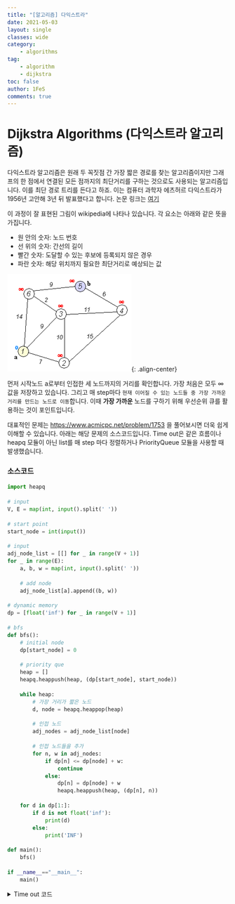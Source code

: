 ```yaml
---
title: "[알고리즘] 다익스트라"
date: 2021-05-03
layout: single
classes: wide
category:
    - algorithms
tag:
    - algorithm
    - dijkstra
toc: false
author: 1FeS
comments: true
---
```


# Dijkstra Algorithms (다익스트라 알고리즘)

다익스트라 알고리즘은 원래 두 꼭짓점 간 가장 짧은 경로를 찾는 알고리즘이지만 그래프의 한 점에서 연결된 모든 점까지의 최단거리를 구하는 것으로도 사용되는 알고리즘입니다. 이를 최단 경로 트리를 든다고 하죠. 이는 컴퓨터 과학자 에츠허르 다익스트라가 1956년 고안해 3년 뒤 발표했다고 합니다. 논문 링크는 [여기](http://www-m3.ma.tum.de/foswiki/pub/MN0506/WebHome/dijkstra.pdf)  
  
이 과정이 잘 표현된 그림이 wikipedia에 나타나 있습니다. 각 요소는 아래와 같은 뜻을 가집니다.  
- 원 안의 숫자: 노드 번호 
- 선 위의 숫자: 간선의 길이 
- 빨간 숫자: 도달할 수 있는 후보에 등록되지 않은 경우 
- 파란 숫자: 해당 위치까지 필요한 최단거리로 예상되는 값
  
![image](/_img/2021-05-03/Dijkstra_Animation.gif){: .align-center}

먼저 시작노드 a로부터 인접한 세 노드까지의 거리를 확인합니다. 가장 처음은 모두 $\infty$ 값을 저장하고 있습니다. 그리고 매 step마다 `현재 이어질 수 있는 노드들 중 가장 가까운 거리를 만드는 노드로 이동`합니다. 이때 **가장 가까운** 노드를 구하기 위해 우선순위 큐를 활용하는 것이 포인트입니다.

대표적인 문제는 https://www.acmicpc.net/problem/1753 을 풀어보시면 더욱 쉽게 이해할 수 있습니다. 아래는 해당 문제의 소스코드입니다. Time out은 같은 흐름이나 heapq 모듈이 아닌 list를 매 step 마다 정렬하거나 PriorityQueue 모듈을 사용할 때 발생했습니다.  
  
### 소스코드
```Python
import heapq

# input
V, E = map(int, input().split(' '))

# start point
start_node = int(input())

# input
adj_node_list = [[] for _ in range(V + 1)]
for _ in range(E):
    a, b, w = map(int, input().split(' '))

    # add node
    adj_node_list[a].append((b, w))

# dynamic memory
dp = [float('inf') for _ in range(V + 1)]

# bfs
def bfs():
    # initial node
    dp[start_node] = 0

    # priority que
    heap = []
    heapq.heappush(heap, (dp[start_node], start_node))

    while heap:
        # 가장 거리가 짧은 노드
        d, node = heapq.heappop(heap)

        # 인접 노드
        adj_nodes = adj_node_list[node]

        # 인접 노드들을 추가
        for n, w in adj_nodes:
            if dp[n] <= dp[node] + w:
                continue
            else:
                dp[n] = dp[node] + w
                heapq.heappush(heap, (dp[n], n))

    for d in dp[1:]:
        if d is not float('inf'):
            print(d)
        else:
            print('INF')

def main():
    bfs()

if __name__=="__main__":
    main()
```

<details>
<summary>Time out 코드</summary>
<div markdown="1"> 
```Python
from queue import PriorityQueue

# input
V, E = map(int, input().split(' '))

# start point
start_node = int(input())

# input
adj_node_list = [[] for _ in range(V + 1)]
for _ in range(E):
    a, b, w = map(int, input().split(' '))

    # add node
    adj_node_list[a].append((b, w))

# dynamic memory
dp = [float('inf') for _ in range(V + 1)]

# bfs
def bfs():
    # initial node
    dp[start_node] = 0

    # priority que
    que = PriorityQueue()
    que.put((dp[start_node], start_node))

    while que.qsize() != 0:
        # 가장 거리가 짧은 노드
        d, node = que.get()

        # 인접 노드
        adj_nodes = adj_node_list[node]

        # 인접 노드들을 추가
        for n, w in adj_nodes:
            if dp[n] <= dp[node] + w:
                continue
            else:
                dp[n] = dp[node] + w
                que.put((dp[n], n))

    for d in dp[1:]:
        print(d)

def main():
    bfs()

if __name__=="__main__":
    main()
```
</div>
</details>